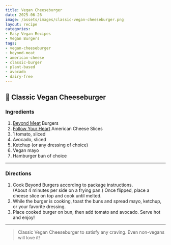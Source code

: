 ```yaml
---
title: Vegan Cheeseburger
date: 2025-06-26
image: /assets/images/classic-vegan-cheeseburger.png
layout: recipe
categories:
- Easy Vegan Recipes
- Vegan Burgers
tags:
- vegan-cheeseburger
- beyond-meat
- american-cheese
- classic-burger
- plant-based
- avocado
- dairy-free
---
```


## 🍔 Classic Vegan Cheeseburger


### Ingredients

1. [Beyond Meat](https://www.beyondmeat.com) Burgers  
2. [Follow Your Heart](https://followyourheart.com) American Cheese Slices  
3. 1 tomato, sliced  
4. Avocado, sliced  
5. Ketchup (or any dressing of choice)  
6. Vegan mayo
7. Hamburger bun of choice  

---

### Directions

1. Cook Beyond Burgers according to package instructions.  
   (About 4 minutes per side on a frying pan.) Once flipped, place a cheese slice on top and cook until melted.  
2. While the burger is cooking, toast the buns and spread mayo, ketchup, or your favorite dressing.  
3. Place cooked burger on bun, then add tomato and avocado. Serve hot and enjoy!

---

> Classic Vegan Cheeseburger to satisfy any craving. Even non-vegans will love it!


